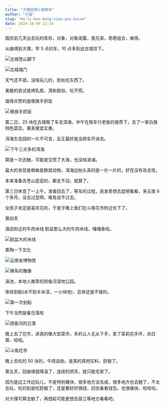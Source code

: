 ```yaml
---
title: "大理昆明小游库存"
author: "子涵"
slug: "da-li-kun-ming-xiao-you-kucun"
date: 2024-10-09 22:34
---
```


国庆前几天出去玩的库存，对象，对象闺蜜，我兄弟，奇葩组合，难得。

从曲靖到大理，早 5 点的车，10 点多到达古城住下。

![古城苍山脚下](https://image.hyx.ink/2024/11/b0ab949f04add0db61237791a8798a57.webp)

![古城城门](https://image.hyx.ink/2024/11/d7ccd792554f2445e14440361cb6668d.webp)

天气还不错，没啥玩儿的，到处吃东西了。

勇敢的尝试是烤乳扇，清新脱俗，吃不惯。

值得点赞的是傣族手抓饭

![傣族手抓饭](https://image.hyx.ink/2024/11/c5ed24af1ae9ce892a9ac302f6c2a034.webp)

第二日，25 块在古城租了车去洱海，中午在租车行老板的推荐下，去了一家白族特色菜店，果真便宜实惠。

洱海生态园的一片不可言，反正最好是没把车开进去。

![下午三点多的洱海](https://image.hyx.ink/2024/11/dfbfa36cf4044579f4e5ecf81d0a14d8.webp)

算是一次去魅，可能是见惯了大海，也没啥波澜。

最大的发现是蜘蛛是群居动物，洱海边抬头真的是一片一片的，好在没有攻击性。

本来准备去苍山逛逛的，都走不动，就算了。

第三日休息了一上午，准备回去了，等车的过程，突发奇想去昆明看看，来云南 6 个多月，没去过昆明，难免说不过去。

女孩子肯定是喜欢花的，于是乎晚上我们在斗南花市附近住下了。

第四天

酒店附近的牛肉米线 脸盆那么大的牛肉米线，嘎嘎香哈。

![脸盆大的米线](https://image.hyx.ink/2024/11/b7a53a2a1a3a66777cf3e17e29f6149f.webp)

熏陶一下文化

![云南省博物馆](https://image.hyx.ink/2024/11/3dabd5ee6207a74496ad2dd906c9c3ce.webp)

![佛系的雕像](https://image.hyx.ink/2024/11/76467ca0b0859c9ba789a0f9ae942b65.webp)

滇池，本地人推荐的捞鱼河湿地公园。

体验划船(水不到半米深，一小块地)，总体还是不错的。

![第一次划船](https://image.hyx.ink/2024/11/a9c817fc7597ac6db4b88007b760da85.webp)

下午当然是看日落啦

![捞鱼河的日落](https://image.hyx.ink/2024/11/ca0d028a61fc5ba88a629868333e0c25.webp)

晚上去了花市，讲真的像大型菜市，多的让人无从下手，拿了茉莉花手环，向日葵，哈哈。

![斗南花市](https://image.hyx.ink/2024/11/c138aff4e7ad66c25d222c5679916a91.webp)

晚上去吃的 50 块的，牛肉自助，是真的真材实料，舒服了。

第五天，回曲靖就降温了，连续的阴天，就只能宅家了。

因为是边工作边玩儿，不是特别痛快，很多地方没去成，很多地方也去魅了，不太会玩，吃的到是吃舒服了，还是要好好搞钱，回去看看钱包，也很痛快，哈哈哈。

对大理可算去魅了，再想起可能更想去丽江等地方看看吧。

